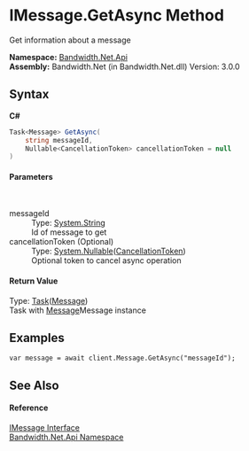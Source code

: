 ﻿# IMessage.GetAsync Method 
 

Get information about a message

**Namespace:**&nbsp;<a href ="N_Bandwidth_Net_Api.md">Bandwidth.Net.Api</a><br />**Assembly:**&nbsp;Bandwidth.Net (in Bandwidth.Net.dll) Version: 3.0.0

## Syntax

**C#**<br />
``` C#
Task<Message> GetAsync(
	string messageId,
	Nullable<CancellationToken> cancellationToken = null
)
```


#### Parameters
&nbsp;<dl><dt>messageId</dt><dd>Type: <a href="http://msdn2.microsoft.com/en-us/library/s1wwdcbf" target="_blank">System.String</a><br />Id of message to get</dd><dt>cancellationToken (Optional)</dt><dd>Type: <a href="http://msdn2.microsoft.com/en-us/library/b3h38hb0" target="_blank">System.Nullable</a>(<a href="http://msdn2.microsoft.com/en-us/library/dd384802" target="_blank">CancellationToken</a>)<br />Optional token to cancel async operation</dd></dl>

#### Return Value
Type: <a href="http://msdn2.microsoft.com/en-us/library/dd321424" target="_blank">Task</a>(<a href ="T_Bandwidth_Net_Api_Message.md">Message</a>)<br />Task with <a href ="T_Bandwidth_Net_Api_Message.md">Message</a>Message instance

## Examples

```
var message = await client.Message.GetAsync("messageId");
```


## See Also


#### Reference
<a href ="T_Bandwidth_Net_Api_IMessage.md">IMessage Interface</a><br /><a href ="N_Bandwidth_Net_Api.md">Bandwidth.Net.Api Namespace</a><br />